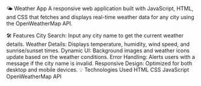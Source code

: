 🌤️ Weather App
A responsive web application built with JavaScript, HTML, and CSS that fetches and displays real-time weather data for any city using the OpenWeatherMap API.

🛠️ Features
City Search: Input any city name to get the current weather details.
Weather Details: Displays temperature, humidity, wind speed, and sunrise/sunset times.
Dynamic UI: Background images and weather icons update based on the weather conditions.
Error Handling: Alerts users with a message if the city name is invalid.
Responsive Design: Optimized for both desktop and mobile devices.
💡 Technologies Used
HTML
CSS
JavaScript
OpenWeatherMap API
